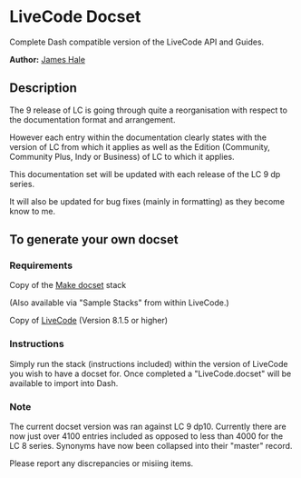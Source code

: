 
LiveCode Docset
=======================


Complete Dash compatible version of the LiveCode API and Guides.

**Author:** [James Hale](https://github.com/jameshale)

## Description
The 9 release of LC is going through quite a reorganisation with respect to the documentation format and arrangement. 

However each entry within the 
documentation clearly states with the version of LC from which it applies as well as the Edition (Community, Community Plus, Indy or Business) of LC to which it applies. 

This documentation set will be updated with each release of the LC 9 dp series.

It will also be updated for bug fixes (mainly in formatting) as they become know to me.


## To generate your own docset

### Requirements


Copy of the [Make docset](http://livecodeshare.runrev.com/stack/845/Make-DocSet) stack

(Also available via "Sample Stacks" from within LiveCode.)

Copy of [LiveCode](http://downloads.livecode.com/livecode/) (Version 8.1.5 or higher)



### Instructions
Simply run the stack (instructions included) within the version of LiveCode you wish to have a docset for. Once completed a "LiveCode.docset" will be available to import into Dash.

### Note

The current docset version was ran against LC 9 dp10. Currently there are now just over 4100 entries included as opposed to less than 4000 for the LC 8 series.  Synonyms have now been collapsed into their "master" record.

Please report any discrepancies or misiing items.